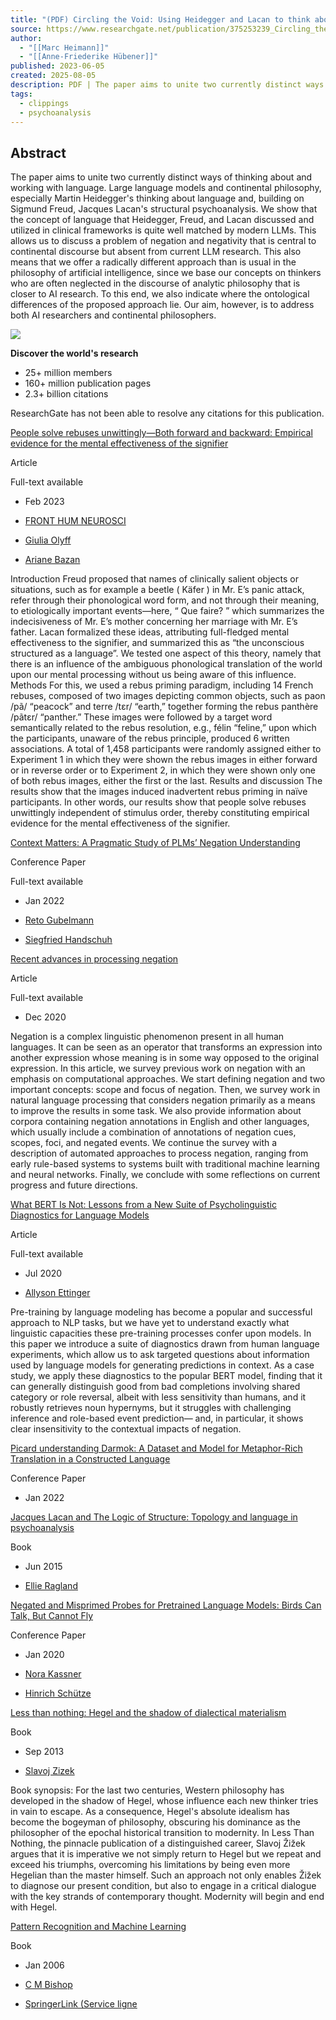 ```yaml
---
title: "(PDF) Circling the Void: Using Heidegger and Lacan to think about Large Language Models"
source: https://www.researchgate.net/publication/375253239_Circling_the_Void_Using_Heidegger_and_Lacan_to_think_about_Large_Language_Models
author:
  - "[[Marc Heimann]]"
  - "[[Anne-Friederike Hübener]]"
published: 2023-06-05
created: 2025-08-05
description: PDF | The paper aims to unite two currently distinct ways of thinking about and working with language. Large language models and continental philosophy,... | Find, read and cite all the research you need on ResearchGate
tags:
  - clippings
  - psychoanalysis
---
```

## Abstract

The paper aims to unite two currently distinct ways of thinking about and working with language. Large language models and continental philosophy, especially Martin Heidegger's thinking about language and, building on Sigmund Freud, Jacques Lacan's structural psychoanalysis. We show that the concept of language that Heidegger, Freud, and Lacan discussed and utilized in clinical frameworks is quite well matched by modern LLMs. This allows us to discuss a problem of negation and negativity that is central to continental discourse but absent from current LLM research. This also means that we offer a radically different approach than is usual in the philosophy of artificial intelligence, since we base our concepts on thinkers who are often neglected in the discourse of analytic philosophy that is closer to AI research. To this end, we also indicate where the ontological differences of the proposed approach lie. Our aim, however, is to address both AI researchers and continental philosophers.

![](https://www.researchgate.net/publication/images/icons/svgicons/researchgate-logo-white.svg)

**Discover the world's research**

- 25+ million members
- 160+ million publication pages
- 2.3+ billion citations

ResearchGate has not been able to resolve any citations for this publication.

[People solve rebuses unwittingly—Both forward and backward: Empirical evidence for the mental effectiveness of the signifier](https://www.researchgate.net/publication/publication/368452442_People_solve_rebuses_unwittingly-Both_forward_and_backward_Empirical_evidence_for_the_mental_effectiveness_of_the_signifier)

Article

Full-text available

- Feb 2023
- [FRONT HUM NEUROSCI](https://www.researchgate.net/publication/journal/Frontiers-in-Human-Neuroscience-1662-5161)

- [Giulia Olyff](https://www.researchgate.net/profile/Giulia-Olyff)
- [Ariane Bazan](https://www.researchgate.net/profile/Ariane-Bazan)

Introduction Freud proposed that names of clinically salient objects or situations, such as for example a beetle ( Käfer ) in Mr. E’s panic attack, refer through their phonological word form, and not through their meaning, to etiologically important events—here, “ Que faire? ” which summarizes the indecisiveness of Mr. E’s mother concerning her marriage with Mr. E’s father. Lacan formalized these ideas, attributing full-fledged mental effectiveness to the signifier, and summarized this as “the unconscious structured as a language”. We tested one aspect of this theory, namely that there is an influence of the ambiguous phonological translation of the world upon our mental processing without us being aware of this influence. Methods For this, we used a rebus priming paradigm, including 14 French rebuses, composed of two images depicting common objects, such as paon /pã/ “peacock” and terre /tεr/ “earth,” together forming the rebus panthère /pãtεr/ “panther.” These images were followed by a target word semantically related to the rebus resolution, e.g., félin “feline,” upon which the participants, unaware of the rebus principle, produced 6 written associations. A total of 1,458 participants were randomly assigned either to Experiment 1 in which they were shown the rebus images in either forward or in reverse order or to Experiment 2, in which they were shown only one of both rebus images, either the first or the last. Results and discussion The results show that the images induced inadvertent rebus priming in naïve participants. In other words, our results show that people solve rebuses unwittingly independent of stimulus order, thereby constituting empirical evidence for the mental effectiveness of the signifier.

[Context Matters: A Pragmatic Study of PLMs’ Negation Understanding](https://www.researchgate.net/publication/publication/361058903_Context_Matters_A_Pragmatic_Study_of_PLMs'_Negation_Understanding)

Conference Paper

Full-text available

- Jan 2022

- [Reto Gubelmann](https://www.researchgate.net/profile/Reto-Gubelmann)
- [Siegfried Handschuh](https://www.researchgate.net/profile/Siegfried-Handschuh)

[Recent advances in processing negation](https://www.researchgate.net/publication/publication/347666238_Recent_advances_in_processing_negation)

Article

Full-text available

- Dec 2020

Negation is a complex linguistic phenomenon present in all human languages. It can be seen as an operator that transforms an expression into another expression whose meaning is in some way opposed to the original expression. In this article, we survey previous work on negation with an emphasis on computational approaches. We start defining negation and two important concepts: scope and focus of negation. Then, we survey work in natural language processing that considers negation primarily as a means to improve the results in some task. We also provide information about corpora containing negation annotations in English and other languages, which usually include a combination of annotations of negation cues, scopes, foci, and negated events. We continue the survey with a description of automated approaches to process negation, ranging from early rule-based systems to systems built with traditional machine learning and neural networks. Finally, we conclude with some reflections on current progress and future directions.

[What BERT Is Not: Lessons from a New Suite of Psycholinguistic Diagnostics for Language Models](https://www.researchgate.net/publication/publication/338960358_What_BERT_Is_Not_Lessons_from_a_New_Suite_of_Psycholinguistic_Diagnostics_for_Language_Models)

Article

Full-text available

- Jul 2020

- [Allyson Ettinger](https://www.researchgate.net/profile/Allyson-Ettinger)

Pre-training by language modeling has become a popular and successful approach to NLP tasks, but we have yet to understand exactly what linguistic capacities these pre-training processes confer upon models. In this paper we introduce a suite of diagnostics drawn from human language experiments, which allow us to ask targeted questions about information used by language models for generating predictions in context. As a case study, we apply these diagnostics to the popular BERT model, finding that it can generally distinguish good from bad completions involving shared category or role reversal, albeit with less sensitivity than humans, and it robustly retrieves noun hypernyms, but it struggles with challenging inference and role-based event prediction— and, in particular, it shows clear insensitivity to the contextual impacts of negation.

[Picard understanding Darmok: A Dataset and Model for Metaphor-Rich Translation in a Constructed Language](https://www.researchgate.net/publication/publication/372921067_Picard_understanding_Darmok_A_Dataset_and_Model_for_Metaphor-Rich_Translation_in_a_Constructed_Language)

Conference Paper

- Jan 2022

[Jacques Lacan and The Logic of Structure: Topology and language in psychoanalysis](https://www.researchgate.net/publication/publication/348860816_Jacques_Lacan_and_The_Logic_of_Structure_Topology_and_language_in_psychoanalysis)

Book

- Jun 2015

- [Ellie Ragland](https://www.researchgate.net/profile/Ellie-Ragland)

[Negated and Misprimed Probes for Pretrained Language Models: Birds Can Talk, But Cannot Fly](https://www.researchgate.net/publication/publication/343302662_Negated_and_Misprimed_Probes_for_Pretrained_Language_Models_Birds_Can_Talk_But_Cannot_Fly)

Conference Paper

- Jan 2020

- [Nora Kassner](https://www.researchgate.net/profile/Nora-Kassner)
- [Hinrich Schütze](https://www.researchgate.net/scientific-contributions/Hinrich-Schuetze-70664543)

[Less than nothing: Hegel and the shadow of dialectical materialism](https://www.researchgate.net/publication/publication/291930228_Less_than_nothing_Hegel_and_the_shadow_of_dialectical_materialism)

Book

- Sep 2013

- [Slavoj Zizek](https://www.researchgate.net/scientific-contributions/Slavoj-Zizek-2095889324)

Book synopsis: For the last two centuries, Western philosophy has developed in the shadow of Hegel, whose influence each new thinker tries in vain to escape. As a consequence, Hegel's absolute idealism has become the bogeyman of philosophy, obscuring his dominance as the philosopher of the epochal historical transition to modernity. In Less Than Nothing, the pinnacle publication of a distinguished career, Slavoj Žižek argues that it is imperative we not simply return to Hegel but we repeat and exceed his triumphs, overcoming his limitations by being even more Hegelian than the master himself. Such an approach not only enables Žižek to diagnose our present condition, but also to engage in a critical dialogue with the key strands of contemporary thought. Modernity will begin and end with Hegel.

[Pattern Recognition and Machine Learning](https://www.researchgate.net/publication/publication/280940018_Pattern_Recognition_and_Machine_Learning)

Book

- Jan 2006

- [C M Bishop](https://www.researchgate.net/scientific-contributions/C-M-Bishop-2079463510)
- [SpringerLink (Service ligne](https://www.researchgate.net/scientific-contributions/SpringerLink-Service-ligne-74801346)